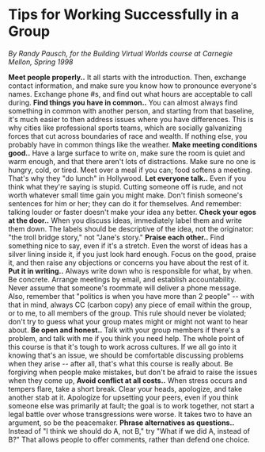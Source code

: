 

# Tips for Working Successfully in a Group

_By Randy Pausch, for the Building Virtual Worlds course at Carnegie Mellon, Spring 1998_

**Meet people properly..**  It all starts with the introduction.  Then, exchange contact information, and make sure you know how to pronounce everyone's names.  Exchange phone #s, and find out what hours are acceptable to call during.
**Find things you have in common..** You can almost always find something in common with another person, and starting from that baseline, it's much easier to then address issues where you have differences.  This is why cities like professional sports teams, which are socially galvanizing forces that cut across boundaries of race and wealth.  If nothing else, you probably have in common things like the weather.
**Make meeting conditions good..**  Have a large surface to write on, make sure the room is quiet and warm enough, and that there aren't lots of distractions.  Make sure no one is hungry, cold, or tired.  Meet over a meal if you can; food softens a meeting.  That's why they "do lunch" in Hollywood.
**Let everyone talk..**  Even if you think what they're saying is stupid.  Cutting someone off is rude, and not worth whatever small time gain you might make.  Don't finish someone's sentences for him or her; they can do it for themselves.  And remember: talking louder or faster doesn't make your idea any better.
**Check your egos at the door..**  When you discuss ideas, immediately label them and write them down.  The labels should be descriptive of the idea, not the originator: "the troll bridge story," not "Jane's story."
**Praise each other..**  Find something nice to say, even if it's a stretch.  Even the worst of ideas has a silver lining inside it, if you just look hard enough.  Focus on the good, praise it, and then raise any objections or concerns you have about the rest of it.  
**Put it in writing..**  Always write down who is responsible for what, by when.  Be concrete.  Arrange meetings by email, and establish accountability.  Never assume that someone's roommate will deliver a phone message. Also, remember that "politics is when you have more than 2 people" -- with that in mind, always CC (carbon copy) any piece of email within the group, or to me, to all members of the group.  This rule should never be violated; don't try to guess what your group mates might or might not want to hear about.
**Be open and honest..**  Talk with your group members if there's a problem, and talk with me if you think you need help.  The whole point of this course is that it's tough to work across cultures.  If we all go into it knowing that's an issue, we should be comfortable discussing problems when they arise -- after all, that's what this course is really about. Be forgiving when people make mistakes, but don't be afraid to raise the issues when they come up,
**Avoid conflict at all costs..** When stress occurs and tempers flare, take a short break. Clear your heads, apologize, and take another stab at it.  Apologize for upsetting your peers, even if you think someone else was primarily at fault; the goal is to work together, not start a legal battle over whose transgressions were worse. It takes two to have an argument, so be the peacemaker.
**Phrase alternatives as questions..**  Instead of "I think we should do A, not B," try "What if we did A, instead of B?"  That allows people to offer comments, rather than defend one choice.
